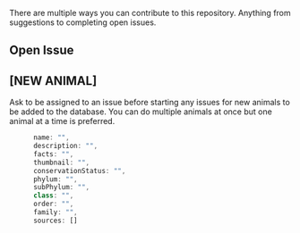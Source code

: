 There are multiple ways you can contribute to this repository. Anything from suggestions to completing open issues.

## Open Issue

## [NEW ANIMAL]

Ask to be assigned to an issue before starting any issues for new animals to be added to the database.
You can do multiple animals at once but one animal at a time is preferred.

[//]: # (New Animal Entry)
``` javascript
      name: "",
      description: "",
      facts: "",
      thumbnail: "",
      conservationStatus: "",
      phylum: "",
      subPhylum: "",
      class: "",
      order: "",
      family: "",
      sources: []
```